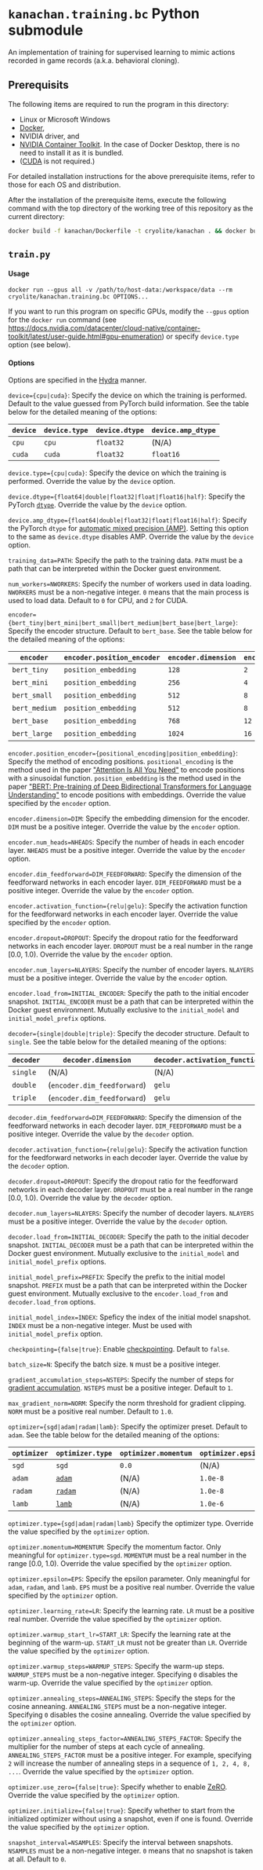 # `kanachan.training.bc` Python submodule

An implementation of training for supervised learning to mimic actions recorded in game records (a.k.a. behavioral cloning).

## Prerequisits

The following items are required to run the program in this directory:

- Linux or Microsoft Windows
- [Docker](https://www.docker.com/),
- NVIDIA driver, and
- [NVIDIA Container Toolkit](https://docs.nvidia.com/datacenter/cloud-native/container-toolkit/overview.html). In the case of Docker Desktop, there is no need to install it as it is bundled.
- ([CUDA](https://developer.nvidia.com/cuda-toolkit) is not required.)

For detailed installation instructions for the above prerequisite items, refer to those for each OS and distribution.

After the installation of the prerequisite items, execute the following command with the top directory of the working tree of this repository as the current directory:

```sh
docker build -f kanachan/Dockerfile -t cryolite/kanachan . && docker build -f kanachan/training/bc/Dockerfile -t cryolite/kanachan.training.bc .
```

## `train.py`

#### Usage

```
docker run --gpus all -v /path/to/host-data:/workspace/data --rm cryolite/kanachan.training.bc OPTIONS...
```

If you want to run this program on specific GPUs, modify the `--gpus` option for the `docker run` command (see https://docs.nvidia.com/datacenter/cloud-native/container-toolkit/latest/user-guide.html#gpu-enumeration) or specify `device.type` option (see below).

#### Options

Options are specified in the [Hydra](https://hydra.cc/) manner.

`device={cpu|cuda}`: Specify the device on which the training is performed. Default to the value guessed from PyTorch build information. See the table below for the detailed meaning of the options:

| `device` | `device.type` | `device.dtype` | `device.amp_dtype` |
|----------|---------------|----------------|--------------------|
| `cpu`    | `cpu`         | `float32`      | (N/A)              |
| `cuda`   | `cuda`        | `float32`      | `float16`          |

`device.type={cpu|cuda}`: Specify the device on which the training is performed. Override the value by the `device` option.

`device.dtype={float64|double|float32|float|float16|half}`: Specify the PyTorch [`dtype`](https://pytorch.org/docs/stable/tensor_attributes.html#torch-dtype). Override the value by the `device` option.

`device.amp_dtype={float64|double|float32|float|float16|half}`: Specify the PyTorch `dtype` for [automatic mixed precision (AMP)](https://pytorch.org/tutorials/recipes/recipes/amp_recipe.html). Setting this option to the same as `device.dtype` disables AMP. Override the value by the `device` option.

`training_data=PATH`: Specify the path to the training data. `PATH` must be a path that can be interpreted within the Docker guest environment.

`num_workers=NWORKERS`: Specify the number of workers used in data loading. `NWORKERS` must be a non-negative integer. `0` means that the main process is used to load data. Default to `0` for CPU, and `2` for CUDA.

`encoder={bert_tiny|bert_mini|bert_small|bert_medium|bert_base|bert_large}`: Specify the encoder structure. Default to `bert_base`. See the table below for the detailed meaning of the options:

| `encoder`     | `encoder.position_encoder` | `encoder.dimension` | `encoder.num_heads` | `encoder.dim_feedforward` | `encoder.activation_function` | `encoder.dropout` | `encoder.num_layers` | `encoder.load_from` |
|---------------|----------------------------|---------------------|---------------------|---------------------------|-------------------------------|-------------------|----------------------|---------------------|
| `bert_tiny`   | `position_embedding`       | `128`               | `2`                 | `512`                     | `gelu`                        | `0.1`             | `2`                  | (N/A)               |
| `bert_mini`   | `position_embedding`       | `256`               | `4`                 | `1024`                    | `gelu`                        | `0.1`             | `4`                  | (N/A)               |
| `bert_small`  | `position_embedding`       | `512`               | `8`                 | `2048`                    | `gelu`                        | `0.1`             | `4`                  | (N/A)               |
| `bert_medium` | `position_embedding`       | `512`               | `8`                 | `2048`                    | `gelu`                        | `0.1`             | `8`                  | (N/A)               |
| `bert_base`   | `position_embedding`       | `768`               | `12`                | `3072`                    | `gelu`                        | `0.1`             | `12`                 | (N/A)               |
| `bert_large`  | `position_embedding`       | `1024`              | `16`                | `4096`                    | `gelu`                        | `0.1`             | `24`                 | (N/A)               |

`encoder.position_encoder={positional_encoding|position_embedding}`: Specify the method of encoding positions. `positional_encoding` is the method used in the paper ["Attention Is All You Need"](https://arxiv.org/abs/1706.03762) to encode positions with a sinusoidal function. `position_embedding` is the method used in the paper ["BERT: Pre-training of Deep Bidirectional Transformers for Language Understanding"](https://arxiv.org/abs/1810.04805) to encode positions with embeddings. Override the value specified by the `encoder` option.

`encoder.dimension=DIM`: Specify the embedding dimension for the encoder. `DIM` must be a positive integer. Override the value by the `encoder` option.

`encoder.num_heads=NHEADS`: Specify the number of heads in each encoder layer. `NHEADS` must be a positive integer. Override the value by the `encoder` option.

`encoder.dim_feedforward=DIM_FEEDFORWARD`: Specify the dimension of the feedforward networks in each encoder layer. `DIM_FEEDFORWARD` must be a positive integer. Override the value by the `encoder` option.

`encoder.activation_function={relu|gelu}`: Specify the activation function for the feedforward networks in each encoder layer. Override the value specified by the `encoder` option.

`encoder.dropout=DROPOUT`: Specify the dropout ratio for the feedforward networks in each encoder layer. `DROPOUT` must be a real number in the range \[0.0, 1.0\). Override the value by the `encoder` option.

`encoder.num_layers=NLAYERS`: Specify the number of encoder layers. `NLAYERS` must be a positive integer. Override the value by the `encoder` option.

`encoder.load_from=INITIAL_ENCODER`: Specify the path to the initial encoder snapshot. `INITIAL_ENCODER` must be a path that can be interpreted within the Docker guest environment. Mutually exclusive to the `initial_model` and `initial_model_prefix` options.

`decoder={single|double|triple}`: Specify the decoder structure. Default to `single`. See the table below for the detailed meaning of the options:

| `decoder` | `decoder.dimension`         | `decoder.activation_function` | `decoder.dropout` | `decoder.num_layers` | `decoder.load_from` |
|-----------|-----------------------------|-------------------------------|-------------------|----------------------|---------------------|
| `single`  | (N/A)                       | (N/A)                         | (N/A)             | `1`                  | (N/A)               |
| `double`  | (`encoder.dim_feedforward`) | `gelu`                        | `0.1`             | `2`                  | (N/A)               |
| `triple`  | (`encoder.dim_feedforward`) | `gelu`                        | `0.1`             | `3`                  | (N/A)               |

`decoder.dim_feedforward=DIM_FEEDFORWARD`: Specify the dimension of the feedforward networks in each decoder layer. `DIM_FEEDFORWARD` must be a positive integer. Override the value by the `decoder` option.

`decoder.activation_function={relu|gelu}`: Specify the activation function for the feedforward networks in each decoder layer. Override the value by the `decoder` option.

`decoder.dropout=DROPOUT`: Specify the dropout ratio for the feedforward networks in each decoder layer. `DROPOUT` must be a real number in the range \[0.0, 1.0\). Override the value by the `decoder` option.

`decoder.num_layers=NLAYERS`: Specify the number of decoder layers. `NLAYERS` must be a positive integer. Override the value by the `decoder` option.

`decoder.load_from=INITIAL_DECODER`: Specify the path to the initial decoder snapshot. `INITIAL_DECODER` must be a path that can be interpreted within the Docker guest environment. Mutually exclusive to the `initial_model` and `initial_model_prefix` options.

`initial_model_prefix=PREFIX`: Specify the prefix to the initial model snapshot. `PREFIX` must be a path that can be interpreted within the Docker guest environment. Mutually exclusive to the `encoder.load_from` and `decoder.load_from` options.

`initial_model_index=INDEX`: Speficy the index of the initial model snapshot. `INDEX` must be a non-negative integer. Must be used with `initial_model_prefix` option.

`checkpointing={false|true}`: Enable [checkpointing](https://pytorch.org/docs/stable/checkpoint.html). Default to `false`.

`batch_size=N`: Specify the batch size. `N` must be a positive integer.

`gradient_accumulation_steps=NSTEPS`: Specify the number of steps for [gradient accumulation](https://pytorch.org/docs/stable/notes/amp_examples.html#gradient-accumulation). `NSTEPS` must be a positive integer. Default to `1`.

`max_gradient_norm=NORM`: Specify the norm threshold for gradient clipping. `NORM` must be a positive real number. Default to `1.0`.

`optimizer={sgd|adam|radam|lamb}`: Specify the optimizer preset. Default to `adam`. See the table below for the detailed meaning of the options:

| `optimizer` | `optimizer.type`                             | `optimizer.momentum` | `optimizer.epsilon` | `optimizer.learning_rate` | `optimizer.warmup_start_lr` | `optimizer.warmup_steps` | `optimizer.annealing_steps` | `optimizer.annealing_steps_factor` | `optimizer.use_zero` | `optimizer.initialize` |
|-------------|----------------------------------------------|----------------------|---------------------|---------------------------|-----------------------------|--------------------------|-----------------------------|------------------------------------|----------------------|------------------------|
| `sgd`       | `sgd`                                        | `0.0`                | (N/A)               | (EXPLICITLY REQUIRED)     | `1.0e-8`                    | `0`                      | `0`                         | `1`                                | `false`              | `false`                |
| `adam`      | [`adam`](https://arxiv.org/abs/1412.6980)    | (N/A)                | `1.0e-8`            | `1.0e-4`                  | `1.0e-8`                    | `0`                      | `0`                         | `1`                                | `false`              | `false`                |
| `radam`     | [`radam`](https://arxiv.org/abs/1908.03265)  | (N/A)                | `1.0e-8`            | `1.0e-4`                  | `1.0e-8`                    | `0`                      | `0`                         | `1`                                | `false`              | `false`                |
| `lamb`      | [`lamb`](https://arxiv.org/abs/1904.00962)   | (N/A)                | `1.0e-6`            | `1.0e-4`                  | `1.0e-8`                    | `0`                      | `0`                         | `1`                                | `false`              | `false`                |

`optimizer.type={sgd|adam|radam|lamb}` Specify the optimizer type. Override the value specified by the `optimizer` option.

`optimizer.momentum=MOMENTUM`: Specify the momentum factor. Only meaningful for `optimizer.type=sgd`. `MOMENTUM` must be a real number in the range \[0.0, 1.0\). Override the value specified by the `optimizer` option.

`optimizer.epsilon=EPS`: Specify the epsilon parameter. Only meaningful for `adam`, `radam`, and `lamb`. `EPS` must be a positive real number. Override the value specified by the `optimizer` option.

`optimizer.learning_rate=LR`: Specify the learning rate. `LR` must be a positive real number. Override the value specified by the `optimizer` option.

`optimizer.warmup_start_lr=START_LR`: Specify the learning rate at the beginning of the warm-up. `START_LR` must not be greater than `LR`. Override the value specified by the `optimizer` option.

`optimizer.warmup_steps=WARMUP_STEPS`: Specify the warm-up steps. `WARMUP_STEPS` must be a non-negative integer. Specifying `0` disables the warm-up. Override the value specified by the `optimizer` option.

`optimizer.annealing_steps=ANNEALING_STEPS`: Specify the steps for the cosine anneaning. `ANNEALING_STEPS` must be a non-negative integer. Specifying `0` disables the cosine annealing. Override the value specified by the `optimizer` option.

`optimizer.annealing_steps_factor=ANNEALING_STEPS_FACTOR`: Specify the multiplier for the number of steps at each cycle of annealing. `ANNEALING_STEPS_FACTOR` must be a positive integer. For example, specifying `2` will increase the number of annealing steps in a sequence of `1, 2, 4, 8, ...`. Override the value specified by the `optimizer` option.

`optimizer.use_zero={false|true}`: Specify whether to enable [ZeRO](https://arxiv.org/abs/1910.02054). Override the value specified by the `optimizer` option.

`optimizer.initialize={false|true}`: Specify whether to start from the initialized optimizer without using a snapshot, even if one is found. Override the value specified by the `optimizer` option.

`snapshot_interval=NSAMPLES`: Specify the interval between snapshots. `NSAMPLES` must be a non-negative integer. `0` means that no snapshot is taken at all. Default to `0`.
